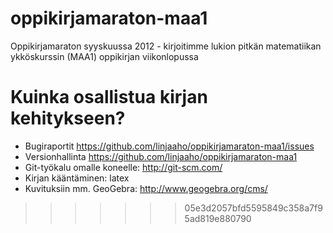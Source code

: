 oppikirjamaraton-maa1
=====================

Oppikirjamaraton syyskuussa 2012 - kirjoitimme lukion pitkän matematiikan ykköskurssin (MAA1) oppikirjan viikonlopussa

Kuinka osallistua kirjan kehitykseen?
=====================================

- Bugiraportit https://github.com/linjaaho/oppikirjamaraton-maa1/issues
- Versionhallinta https://github.com/linjaaho/oppikirjamaraton-maa1
- Git-työkalu omalle koneelle: http://git-scm.com/
- Kirjan kääntäminen: latex
- Kuvituksiin mm. GeoGebra: http://www.geogebra.org/cms/
>>>>>>> 05e3d2057bfd5595849c358a7f95ad819e880790
